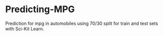 # Predicting-MPG
Prediction for mpg in automobiles using 70/30 split for train and test sets with Sci-Kit Learn.  
